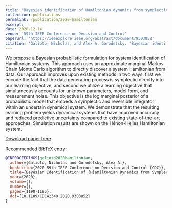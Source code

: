 ```yaml
---
title: "Bayesian identification of Hamiltonian dynamics from symplectic data"
collection: publications
permalink: /publication/2020-hamiltonian
excerpt: 
date: 2020-12-14
venue: '59th IEEE Conference on Decision and Control'
paperurl: 'https://ieeexplore.ieee.org/abstract/document/9303852'
citation: 'Galioto, Nicholas, and Alex A. Gorodetsky. "Bayesian identification of Hamiltonian dynamics from symplectic data." <i>2020 59th IEEE Conference on Decision and Control (CDC)</i>. IEEE, 2020.'
---
```


We propose a Bayesian probabilistic formulation for system identification of Hamiltonian systems. This approach uses an approximate marginal Markov Chain Monte Carlo algorithm to directly discover a system Hamiltonian from data. Our approach improves upon existing methods in two ways: first we encode the fact that the data generating process is symplectic directly into our learning objective, and second we utilize a learning objective that simultaneously accounts for unknown parameters, model form, and measurement noise. This objective is the log marginal posterior of a probabilistic model that embeds a symplectic and reversible integrator within an uncertain dynamical system. We demonstrate that the resulting learning problem yields dynamical systems that have improved accuracy and reduced predictive uncertainty compared to existing state-of-the-art approaches. Simulation results are shown on the Hénon-Heiles Hamiltonian system.

[Download paper here](http://ngalioto.github.io/files/galioto2020hamiltonian.pdf)

Recommended BibTeX entry:
```bibtex
@INPROCEEDINGS{galioto2020hamiltonian,
  author={Galioto, Nicholas and Gorodetsky, Alex A.},
  booktitle={2020 59th IEEE Conference on Decision and Control (CDC)}, 
  title={Bayesian Identification of {H}amiltonian Dynamics from Symplectic Data}, 
  year={2020},
  volume={},
  number={},
  pages={1190-1195},
  doi={10.1109/CDC42340.2020.9303852}
}
```